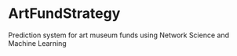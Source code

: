 # ArtFundStrategy
Prediction system for art museum funds using Network Science and Machine Learning
